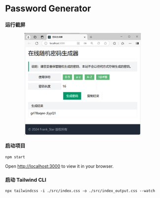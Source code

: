 # Password Generator

### 运行截屏
<img src="./img_show/page1-1.png" width="75%" class="aligncenter">
<!-- ![image](./img_show/page1-1.png) -->

<style type="text/css">
  .aligncenter {
    clear: both;
    display: block;
    margin: auto;
  }
</style>

### 启动项目
```
npm start
```
Open [http://localhost:3000](http://localhost:3000) to view it in your browser.

### 启动 Tailwind CLI 
```
npx tailwindcss -i ./src/index.css -o ./src/index_output.css --watch
```


